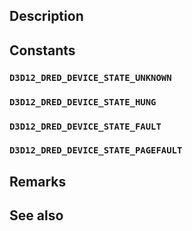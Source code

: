 ## Description

## Constants

### `D3D12_DRED_DEVICE_STATE_UNKNOWN`

### `D3D12_DRED_DEVICE_STATE_HUNG`

### `D3D12_DRED_DEVICE_STATE_FAULT`

### `D3D12_DRED_DEVICE_STATE_PAGEFAULT`

## Remarks

## See also
